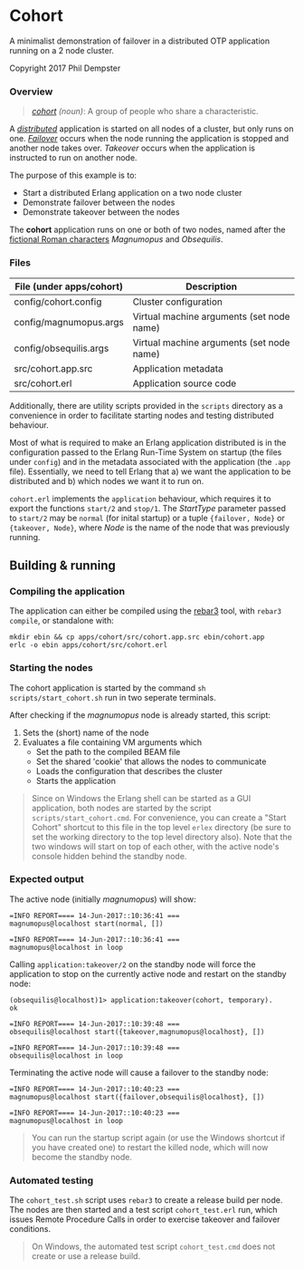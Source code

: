 # Cohort

A minimalist demonstration of failover in a distributed OTP application running on a 2 node cluster.

Copyright 2017 Phil Dempster

### Overview

> _[cohort] (noun)_: A group of people who share a characteristic.

A _[distributed]_ application is started on all nodes of a cluster, but only runs on one. _[Failover]_ occurs when the node running the application is stopped and another node takes over. _Takeover_ occurs when the application is instructed to run on another node.

The purpose of this example is to:
* Start a distributed Erlang application on a two node cluster
* Demonstrate failover between the nodes
* Demonstrate takeover between the nodes

The **cohort** application runs on one or both of two nodes, named after the [fictional Roman characters][Asterix] _Magnumopus_ and _Obsequilis_.

### Files

| File (under apps/cohort)  | Description               |
| ------------------------- | ------------------------- |
| config/cohort.config      | Cluster configuration     |
| config/magnumopus.args    | Virtual machine arguments (set node name) |
| config/obsequilis.args    | Virtual machine arguments (set node name) |
| src/cohort.app.src        | Application metadata      |
| src/cohort.erl            | Application source code   |

Additionally, there are utility scripts provided in the `scripts` directory as a convenience in order to facilitate starting nodes and testing distributed behaviour.

Most of what is required to make an Erlang application distributed is in the configuration passed to the Erlang Run-Time System on startup  (the files under `config`) and in the metadata associated with the application (the `.app` file). Essentially, we need to tell Erlang that a) we want the application to be distributed and b) which nodes we want it to run on.

`cohort.erl` implements the `application` behaviour, which requires it to export the functions `start/2` and `stop/1`. The _StartType_ parameter passed to `start/2` may be `normal` (for inital startup) or a tuple `{failover, Node}` or `{takeover, Node}`, where _Node_ is the name of the node that was previously running.

## Building & running

### Compiling the application

The application can either be compiled using the [rebar3] tool, with `rebar3 compile`, or standalone with:

    mkdir ebin && cp apps/cohort/src/cohort.app.src ebin/cohort.app
    erlc -o ebin apps/cohort/src/cohort.erl

### Starting the nodes

The cohort application is started by the command `sh scripts/start_cohort.sh` run in two seperate terminals.

After checking if the _magnumopus_ node is already started, this script:
1. Sets the (short) name of the node
2. Evaluates a file containing VM arguments which
    * Set the path to the compiled BEAM file
    * Set the shared 'cookie' that allows the nodes to communicate
    * Loads the configuration that describes the cluster
    * Starts the application

> Since on Windows the Erlang shell can be started as a GUI application, both nodes are started by the script `scripts/start_cohort.cmd`. For convenience, you can create a "Start Cohort" shortcut to this file in the top level `erlex` directory (be sure to set the working directory to the top level directory also). Note that the two windows will start on top of each other, with the active node's console hidden behind the standby node.

### Expected output

The active node (initially _magnumopus_) will show:

    =INFO REPORT==== 14-Jun-2017::10:36:41 ===
    magnumopus@localhost start(normal, [])

    =INFO REPORT==== 14-Jun-2017::10:36:41 ===
    magnumopus@localhost in loop

Calling `application:takeover/2` on the standby node will force the application to stop on the currently active node and restart on the standby node:

    (obsequilis@localhost)1> application:takeover(cohort, temporary).
    ok

    =INFO REPORT==== 14-Jun-2017::10:39:48 ===
    obsequilis@localhost start({takeover,magnumopus@localhost}, [])

    =INFO REPORT==== 14-Jun-2017::10:39:48 ===
    obsequilis@localhost in loop

Terminating the active node will cause a failover to the standby node:

    =INFO REPORT==== 14-Jun-2017::10:40:23 ===
    magnumopus@localhost start({failover,obsequilis@localhost}, [])

    =INFO REPORT==== 14-Jun-2017::10:40:23 ===
    magnumopus@localhost in loop

> You can run the startup script again (or use the Windows shortcut if you have created one) to restart the killed node, which will now become the standby node.

### Automated testing

The `cohort_test.sh` script uses `rebar3` to create a release build per node. The nodes are then started and a test script `cohort_test.erl` run, which issues Remote Procedure Calls in order to exercise takeover and failover conditions.

> On Windows, the automated test script `cohort_test.cmd` does not create or use a release build.

<!-- References -->
[cohort]:       https://dictionary.cambridge.org/dictionary/english/cohort
[distributed]:  http://learnyousomeerlang.com/distributed-otp-applications
[failover]:     https://en.wikipedia.org/wiki/Failover
[rebar3]:       http://www.rebar3.org/
[Asterix]:      https://en.wikipedia.org/wiki/List_of_Asterix_characters#Romans
